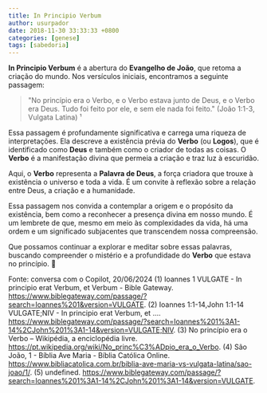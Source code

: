 ```yaml
---
title: In Principio Verbum
author: usurpador
date: 2018-11-30 33:33:33 +0800
categories: [genese]
tags: [sabedoria]
---
```


**In Principio Verbum** é a abertura do **Evangelho de João**, que retoma a criação do mundo. Nos versículos iniciais, encontramos a seguinte passagem:

> "No princípio era o Verbo, e o Verbo estava junto de Deus, e o Verbo era Deus. Tudo foi feito por ele, e sem ele nada foi feito." (João 1:1-3, Vulgata Latina) ¹

Essa passagem é profundamente significativa e carrega uma riqueza de interpretações. Ela descreve a existência prévia do **Verbo** (ou **Logos**), que é identificado como **Deus** e também como o criador de todas as coisas. O **Verbo** é a manifestação divina que permeia a criação e traz luz à escuridão.

Aqui, o **Verbo** representa a **Palavra de Deus**, a força criadora que trouxe à existência o universo e toda a vida. É um convite à reflexão sobre a relação entre Deus, a criação e a humanidade.

Essa passagem nos convida a contemplar a origem e o propósito da existência, bem como a reconhecer a presença divina em nosso mundo. É um lembrete de que, mesmo em meio às complexidades da vida, há uma ordem e um significado subjacentes que transcendem nossa compreensão.

Que possamos continuar a explorar e meditar sobre essas palavras, buscando compreender o mistério e a profundidade do **Verbo** que estava no princípio. 🌟

Fonte: conversa com o Copilot, 20/06/2024
(1) Ioannes 1 VULGATE - In principio erat Verbum, et Verbum - Bible Gateway. https://www.biblegateway.com/passage/?search=Ioannes%201&version=VULGATE.
(2) Ioannes 1:1-14,John 1:1-14 VULGATE;NIV - In principio erat Verbum, et .... https://www.biblegateway.com/passage/?search=Ioannes%201%3A1-14%2CJohn%201%3A1-14&version=VULGATE;NIV.
(3) No princípio era o Verbo – Wikipédia, a enciclopédia livre. https://pt.wikipedia.org/wiki/No_princ%C3%ADpio_era_o_Verbo.
(4) São João, 1 - Bíblia Ave Maria - Bíblia Católica Online. https://www.bibliacatolica.com.br/biblia-ave-maria-vs-vulgata-latina/sao-joao/1/.
(5) undefined. https://www.biblegateway.com/passage/?search=Ioannes%201%3A1-14%2CJohn%201%3A1-14&version=VULGATE.
